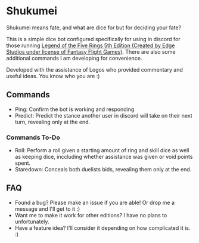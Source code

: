# Shukumei

Shukumei means fate, and what are dice for but for deciding your fate?

This is a simple dice bot configured specifically for using in discord for those running [Legend of the Five Rings 5th Edition (Created by Edge Studios under license of Fantasy Flight Games)](https://www.edge-studio.net/games/l5r-core-rulebook/).
There are also some additional commands I am developing for convenience.

Developed with the assistance of Logos who provided commentary and useful ideas. You know who you are :)

## Commands

* Ping: Confirm the bot is working and responding
* Predict: Predict the stance another user in discord will take on their next turn, revealing only at the end.

### Commands To-Do
* Roll: Perform a roll given a starting amount of ring and skill dice as well as keeping dice, inccluding whether assistance was given or void points spent.
* Staredown: Conceals both duelists bids, revealing them only at the end.

## FAQ

* Found a bug? Please make an issue if you are able! Or drop me a message and I'll get to it :)
* Want me to make it work for other editions? I have no plans to unfortunately.
* Have a feature idea? I'll consider it depending on how complicated it is. :)

